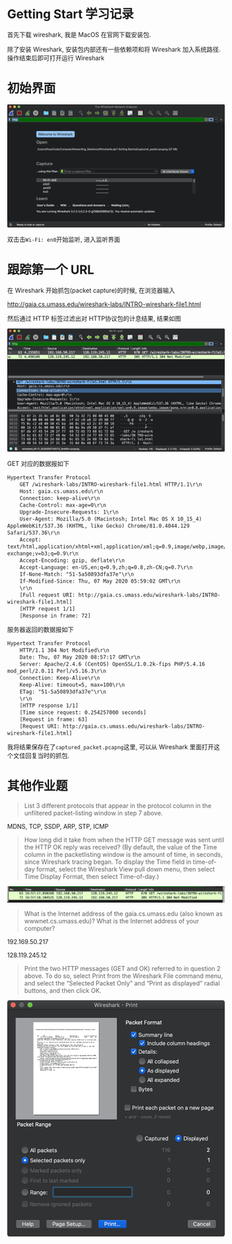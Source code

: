 # Getting Start 学习记录

首先下载 wireshark, 我是 MacOS 在官网下载安装包.

除了安装 Wireshark, 安装包内部还有一些依赖项和将 Wireshark 加入系统路径. 操作结束后即可打开运行 Wireshark

# 初始界面

![5EFE8EEA-EAA8-4C23-B3B0-D5372818F278](img/initial.png)

双击击`Wi-Fi: en0`开始监听, 进入监听界面



# 跟踪第一个 URL

在 Wireshark 开始抓包(packet capture)的时候, 在浏览器输入

http://gaia.cs.umass.edu/wireshark-labs/INTRO-wireshark-file1.html

然后通过 HTTP 标签过滤出对 HTTP协议包的计息结果, 结果如图

![47513F33-CFC8-42EF-A8AD-13BDC4FA3341](img/fig1.png)

GET 对应的数据报如下

```
Hypertext Transfer Protocol
    GET /wireshark-labs/INTRO-wireshark-file1.html HTTP/1.1\r\n
    Host: gaia.cs.umass.edu\r\n
    Connection: keep-alive\r\n
    Cache-Control: max-age=0\r\n
    Upgrade-Insecure-Requests: 1\r\n
    User-Agent: Mozilla/5.0 (Macintosh; Intel Mac OS X 10_15_4) AppleWebKit/537.36 (KHTML, like Gecko) Chrome/81.0.4044.129 Safari/537.36\r\n
    Accept: text/html,application/xhtml+xml,application/xml;q=0.9,image/webp,image/apng,*/*;q=0.8,application/signed-exchange;v=b3;q=0.9\r\n
    Accept-Encoding: gzip, deflate\r\n
    Accept-Language: en-US,en;q=0.9,zh;q=0.8,zh-CN;q=0.7\r\n
    If-None-Match: "51-5a50893dfa37e"\r\n
    If-Modified-Since: Thu, 07 May 2020 05:59:02 GMT\r\n
    \r\n
    [Full request URI: http://gaia.cs.umass.edu/wireshark-labs/INTRO-wireshark-file1.html]
    [HTTP request 1/1]
    [Response in frame: 72]

```

服务器返回的数据报如下

```
Hypertext Transfer Protocol
    HTTP/1.1 304 Not Modified\r\n
    Date: Thu, 07 May 2020 08:57:17 GMT\r\n
    Server: Apache/2.4.6 (CentOS) OpenSSL/1.0.2k-fips PHP/5.4.16 mod_perl/2.0.11 Perl/v5.16.3\r\n
    Connection: Keep-Alive\r\n
    Keep-Alive: timeout=5, max=100\r\n
    ETag: "51-5a50893dfa37e"\r\n
    \r\n
    [HTTP response 1/1]
    [Time since request: 0.254257000 seconds]
    [Request in frame: 63]
    [Request URI: http://gaia.cs.umass.edu/wireshark-labs/INTRO-wireshark-file1.html]

```

我将结果保存在了`captured_packet.pcapng`这里, 可以从 Wireshark 里面打开这个文佳回复当时的抓包.

# 其他作业题

>List 3 different protocols that appear in the protocol column in the unfiltered packet-listing window in step 7 above.

MDNS, TCP, SSDP, ARP, STP,  ICMP

> How long did it take from when the HTTP GET message was sent until the HTTP OK reply was received? (By default, the value of the Time column in the packetlisting window is the amount of time, in seconds, since Wireshark tracing began. To display the Time field in time-of-day format, select the Wireshark View pull down menu, then select Time Display Format, then select Time-of-day.)

![4694D9F4-474C-459E-9FE7-4DF07787DD5C](img/fig2.png)

> What is the Internet address of the gaia.cs.umass.edu (also known as wwwnet.cs.umass.edu)? What is the Internet address of your computer?

192.169.50.217

128.119.245.12

> Print the two HTTP messages (GET and OK) referred to in question 2 above. To do so, select Print from the Wireshark File command menu, and select the “Selected Packet Only” and “Print as displayed” radial buttons, and then click OK.

![C37B588E-8731-4CCD-AC26-BA0E1896DFD6](img/fig3.png)